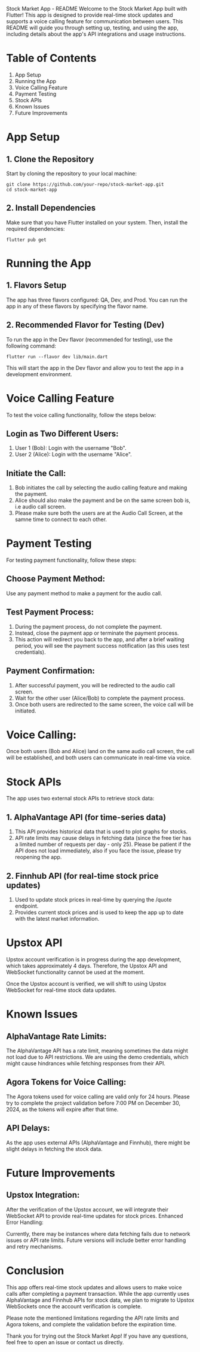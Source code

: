Stock Market App - README
Welcome to the Stock Market App built with Flutter! This app is designed to provide real-time stock updates and supports a voice calling feature for communication between users. This README will guide you through setting up, testing, and using the app, including details about the app's API integrations and usage instructions.

# Table of Contents
1. App Setup
2. Running the App
3. Voice Calling Feature
4. Payment Testing
5. Stock APIs
6. Known Issues
7. Future Improvements

# App Setup

## 1. Clone the Repository
Start by cloning the repository to your local machine:

```
git clone https://github.com/your-repo/stock-market-app.git
cd stock-market-app
```

## 2. Install Dependencies
Make sure that you have Flutter installed on your system. Then, install the required dependencies:

```
flutter pub get
```

# Running the App

## 1. Flavors Setup
The app has three flavors configured: QA, Dev, and Prod. You can run the app in any of these flavors by specifying the flavor name.

## 2. Recommended Flavor for Testing (Dev)
To run the app in the Dev flavor (recommended for testing), use the following command:

```
flutter run --flavor dev lib/main.dart
```

This will start the app in the Dev flavor and allow you to test the app in a development environment.


# Voice Calling Feature
To test the voice calling functionality, follow the steps below:

## Login as Two Different Users:

1. User 1 (Bob): Login with the username "Bob".
2. User 2 (Alice): Login with the username "Alice".


## Initiate the Call:

1. Bob initiates the call by selecting the audio calling feature and making the payment.
2. Alice should also make the payment and be on the same screen bob is, i.e audio call screen.
3. Please make sure both the users are at the Audio Call Screen, at the samne time to connect to each other.


# Payment Testing
For testing payment functionality, follow these steps:

## Choose Payment Method:

Use any payment method to make a payment for the audio call.

## Test Payment Process:

1. During the payment process, do not complete the payment.
2. Instead, close the payment app or terminate the payment process.
3. This action will redirect you back to the app, and after a brief waiting period, you will see the payment success notification (as this uses test credentials).

## Payment Confirmation:

1. After successful payment, you will be redirected to the audio call screen.
2. Wait for the other user (Alice/Bob) to complete the payment process.
3. Once both users are redirected to the same screen, the voice call will be initiated.


# Voice Calling:

Once both users (Bob and Alice) land on the same audio call screen, the call will be established, and both users can communicate in real-time via voice.


# Stock APIs

The app uses two external stock APIs to retrieve stock data:

## 1. AlphaVantage API (for time-series data)

1. This API provides historical data that is used to plot graphs for stocks.
2. API rate limits may cause delays in fetching data (since the free tier has a limited number of requests per day - only 25). Please be patient if the API does not load immediately, also if you face the issue, please try reopening the app.

## 2. Finnhub API (for real-time stock price updates)

1. Used to update stock prices in real-time by querying the /quote endpoint.
2. Provides current stock prices and is used to keep the app up to date with the latest market information.


# Upstox API

Upstox account verification is in progress during the app development, which takes approximately 4 days. Therefore, the Upstox API and WebSocket functionality cannot be used at the moment.

Once the Upstox account is verified, we will shift to using Upstox WebSocket for real-time stock data updates.


# Known Issues
## AlphaVantage Rate Limits:

The AlphaVantage API has a rate limit, meaning sometimes the data might not load due to API restrictions.
We are using the demo credentials, which might cause hindrances while fetching responses from their API.

## Agora Tokens for Voice Calling:
The Agora tokens used for voice calling are valid only for 24 hours.
Please try to complete the project validation before 7:00 PM on December 30, 2024, as the tokens will expire after that time.

## API Delays:
As the app uses external APIs (AlphaVantage and Finnhub), there might be slight delays in fetching the stock data.


# Future Improvements

## Upstox Integration:
After the verification of the Upstox account, we will integrate their WebSocket API to provide real-time updates for stock prices.
Enhanced Error Handling:

Currently, there may be instances where data fetching fails due to network issues or API rate limits. Future versions will include better error handling and retry mechanisms.


# Conclusion
This app offers real-time stock updates and allows users to make voice calls after completing a payment transaction. While the app currently uses AlphaVantage and Finnhub APIs for stock data, we plan to migrate to Upstox WebSockets once the account verification is complete.

Please note the mentioned limitations regarding the API rate limits and Agora tokens, and complete the validation before the expiration time.

Thank you for trying out the Stock Market App! If you have any questions, feel free to open an issue or contact us directly.
